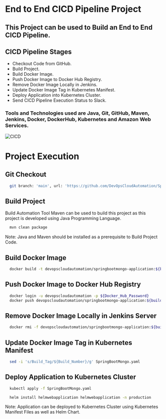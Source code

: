 
# End to End CICD Pipeline Project

## This Project can be used to Build an End to End CICD Pipeline.

## CICD Pipeline Stages

- Checkout Code from GitHub.
- Build Project.
- Build Docker Image.
- Push Docker Image to Docker Hub Registry.
- Remove Docker Image Locally in Jenkins.
- Update Docker Image Tag in Kubernetes Manifest.
- Deploy Application into Kubernetes Cluster.
- Send CICD Pipeline Execution Status to Slack.

### Tools and Technologies used are Java, Git, GitHub, Maven, Jenkins, Docker, DockerHub, Kubernetes and Amazon Web Services.

![CICD](https://github.com/DevOpsCloudAutomation/Java_Docker/assets/123757746/085ef572-bd9d-4d05-b710-4fc2a0646d39)

# Project Execution
## Git Checkout
```bash
  git branch: 'main', url: 'https://github.com/DevOpsCloudAutomation/SpringbootMongoApplication_DockerHub.git'
```

## Build Project

Build Automation Tool Maven can be used to build this project as this project is developed using Java Programming Language.

```bash
  mvn clean package
```
Note:
Java and Maven should be installed as a prerequisite to Build Project Code.

## Build Docker Image
```bash
  docker build -t devopscloudautomation/springbootmongo-application:${buildNumber} .
```

## Push Docker Image to Docker Hub Registry
```bash
  docker login -u devopscloudautomation -p ${Docker_Hub_Password}
  docker push devopscloudautomation/springbootmongo-application:${buildNumber}
```

## Remove Docker Image Locally in Jenkins Server
```bash
  docker rmi -f devopscloudautomation/springbootmongo-application:${buildNumber}
```

## Update Docker Image Tag in Kubernetes Manifest
```bash
  sed -i 's/Build_Tag/${Build_Number}/g' SpringBootMongo.yaml
```

## Deploy Application to Kubernetes Cluster
```bash
  kubectl apply -f SpringBootMongo.yaml

  helm install helmwebapplication helmwebapplication -n production
```
Note:
Application can be deployed to Kubernetes Cluster using Kubernetes Manifest Files as well as Helm Chart.